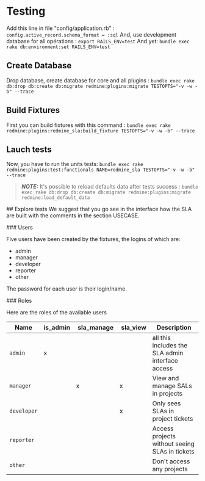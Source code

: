 # Testing
Add this line in file "config/application.rb" : `config.active_record.schema_format = :sql`
And, use development database for all opérations : `export RAILS_ENV=test`
And yet: `bundle exec rake db:environment:set RAILS_ENV=test`

## Create Database
Drop database, create database for core and all plugins : `bundle exec rake db:drop db:create db:migrate redmine:plugins:migrate TESTOPTS="-v -w -b" --trace`

## Build Fixtures
First you can build fixtures with this command : `bundle exec rake redmine:plugins:redmine_sla:build_fixture TESTOPTS="-v -w -b" --trace`

## Lauch tests
Now, you have to run the units tests: `bundle exec rake redmine:plugins:test:functionals NAME=redmine_sla TESTOPTS="-v -w -b" --trace`

> **_NOTE:_** It's possible to reload defaults data after tests success : `bundle exec rake db:drop db:create db:migrate redmine:plugins:migrate redmine:load_default_data`

## Explore tests
We suggest that you go see in the interface how the SLA are built with the comments in the section USECASE.

### Users

Five users have been created by the fixtures, the logins of which are:
- admin
- manager
- developer
- reporter
- other
  
The password for each user is their login/name.

### Roles

Here are the roles of the available users

| Name        | is_admin  | sla_manage  | sla_view  | Description |
|-------------|-----------|-------------|-----------|-------------|
| `admin`     |     x     |             |           | all this includes the SLA admin interface access |
| `manager`   |           |      x      |     x     | View and manage SALs in projects                 |
| `developer` |           |             |     x     | Only sees SLAs in project tickets                |
| `reporter`  |           |             |           | Access projects without seeing SLAs in tickets   |
| `other`     |           |             |           | Don't access any projects             |
